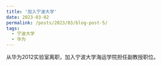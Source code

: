 ```yaml
---
title: '加入宁波大学'
date: 2023-03-02
permalink: /posts/2023/03/blog-post-5/
tags:
  - 宁波大学
  - 华为
---
```

从华为2012实验室离职，加入宁波大学海运学院担任副教授职位。

